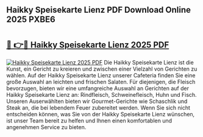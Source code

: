 ## Haikky Speisekarte Lienz PDF Download Online 2025 PXBE6

# <h2><a href="http://gc86kb.nevu.top/?p=Haikky+Speisekarte+Lienz">🔗 👉🔴 Haikky Speisekarte Lienz 2025 PDF</a></h2>

[![Haikky Speisekarte Lienz 2025 PDF](https://i.imgur.com/dBaPXMq.png)](http://gc86kb.nevu.top/?p=Haikky+Speisekarte+Lienz)
Die Haikky Speisekarte Lienz ist die Kunst, ein Gericht zu kreieren und zwischen einer Vielzahl von Gerichten zu wählen. Auf der Haikky Speisekarte Lienz unserer Cafeteria finden Sie eine große Auswahl an leichten und frischen Salaten. Für diejenigen, die Fleisch bevorzugen, bieten wir eine umfangreiche Auswahl an Gerichten auf der Haikky Speisekarte Lienz an: Rindfleisch, Schweinefleisch, Huhn und Fisch. Unseren Auserwählten bieten wir Gourmet-Gerichte wie Schaschlik und Steak an, die bei lebendem Feuer zubereitet werden. Wenn Sie sich nicht entscheiden können, was Sie von der Haikky Speisekarte Lienz wünschen, ist unser Team bereit zu helfen und Ihnen einen komfortablen und angenehmen Service zu bieten.
